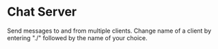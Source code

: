 # Chat Server

Send messages to and from multiple clients. Change name of a client by entering "./" followed by the name of your choice.

